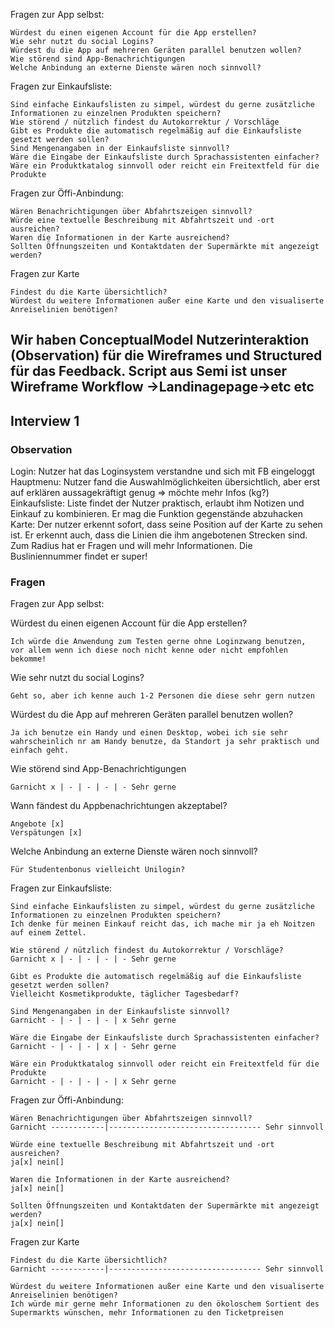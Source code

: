 Fragen zur App selbst:

    Würdest du einen eigenen Account für die App erstellen?
    Wie sehr nutzt du social Logins?
    Würdest du die App auf mehreren Geräten parallel benutzen wollen?
    Wie störend sind App-Benachrichtigungen
    Welche Anbindung an externe Dienste wären noch sinnvoll?

Fragen zur Einkaufsliste:

    Sind einfache Einkaufslisten zu simpel, würdest du gerne zusätzliche Informationen zu einzelnen Produkten speichern?
    Wie störend / nützlich findest du Autokorrektur / Vorschläge
    Gibt es Produkte die automatisch regelmäßig auf die Einkaufsliste gesetzt werden sollen?
    Sind Mengenangaben in der Einkaufsliste sinnvoll?
    Wäre die Eingabe der Einkaufsliste durch Sprachassistenten einfacher?
    Wäre ein Produktkatalog sinnvoll oder reicht ein Freitextfeld für die Produkte

Fragen zur Öffi-Anbindung:

    Wären Benachrichtigungen über Abfahrtszeigen sinnvoll?
    Würde eine textuelle Beschreibung mit Abfahrtszeit und -ort ausreichen?
    Waren die Informationen in der Karte ausreichend?
    Sollten Öffnungszeiten und Kontaktdaten der Supermärkte mit angezeigt werden?

Fragen zur Karte

    Findest du die Karte übersichtlich?
    Würdest du weitere Informationen außer eine Karte und den visualiserte Anreiselinien benötigen?


Wir haben ConceptualModel Nutzerinteraktion (Observation) für die Wireframes und Structured für das Feedback.
Script aus Semi ist unser Wireframe Workflow ->Landinagepage->etc etc
------- 
## Interview 1
### Observation

Login:
 Nutzer hat das Loginsystem verstandne und sich mit FB eingeloggt
Hauptmenu:
 Nutzer fand die Auswahlmöglichkeiten übersichtlich, aber erst auf erklären aussagekräftigt genug => möchte mehr Infos (kg?)
Einkaufsliste:
 Liste findet der Nutzer praktisch, erlaubt ihm Notizen und Einkauf zu kombinieren. Er mag die Funktion gegenstände abzuhacken
Karte: Der nutzer erkennt sofort, dass seine Position auf der Karte zu sehen ist. Er erkennt auch, dass die Linien die ihm angebotenen Strecken sind. Zum Radius hat er Fragen und will mehr Informationen. Die Busliniennummer findet er super!

### Fragen

Fragen zur App selbst:

Würdest du einen eigenen Account für die App erstellen?

    Ich würde die Anwendung zum Testen gerne ohne Loginzwang benutzen,
    vor allem wenn ich diese noch nicht kenne oder nicht empfohlen bekomme!

Wie sehr nutzt du social Logins?
    
    Geht so, aber ich kenne auch 1-2 Personen die diese sehr gern nutzen

Würdest du die App auf mehreren Geräten parallel benutzen wollen?

    Ja ich benutze ein Handy und einen Desktop, wobei ich sie sehr wahrscheinlich nr am Handy benutze, da Standort ja sehr praktisch und einfach geht.

Wie störend sind App-Benachrichtigungen

    Garnicht x | - | - | - | - Sehr gerne
Wann fändest du Appbenachrichtungen akzeptabel?
    
    Angebote [x]
    Verspätungen [x]    

Welche Anbindung an externe Dienste wären noch sinnvoll?

    Für Studentenbonus vielleicht Unilogin?

Fragen zur Einkaufsliste:

    Sind einfache Einkaufslisten zu simpel, würdest du gerne zusätzliche Informationen zu einzelnen Produkten speichern?
    Ich denke für meinen Einkauf reicht das, ich mache mir ja eh Noitzen auf einem Zettel.

    Wie störend / nützlich findest du Autokorrektur / Vorschläge?
    Garnicht x | - | - | - | - Sehr gerne

    Gibt es Produkte die automatisch regelmäßig auf die Einkaufsliste gesetzt werden sollen?
    Vielleicht Kosmetikprodukte, täglicher Tagesbedarf?

    Sind Mengenangaben in der Einkaufsliste sinnvoll?
    Garnicht - | - | - | - | x Sehr gerne

    Wäre die Eingabe der Einkaufsliste durch Sprachassistenten einfacher?
    Garnicht - | - | - | x | - Sehr gerne

    Wäre ein Produktkatalog sinnvoll oder reicht ein Freitextfeld für die Produkte
    Garnicht - | - | - | - | x Sehr gerne

Fragen zur Öffi-Anbindung:

    Wären Benachrichtigungen über Abfahrtszeigen sinnvoll?
    Garnicht ------------|---------------------------------- Sehr sinnvoll

    Würde eine textuelle Beschreibung mit Abfahrtszeit und -ort ausreichen?
    ja[x] nein[]
    
    Waren die Informationen in der Karte ausreichend?
    ja[x] nein[]

    Sollten Öffnungszeiten und Kontaktdaten der Supermärkte mit angezeigt werden?
    ja[x] nein[]

Fragen zur Karte

    Findest du die Karte übersichtlich?
    Garnicht ------------|---------------------------------- Sehr sinnvoll

    Würdest du weitere Informationen außer eine Karte und den visualiserte Anreiselinien benötigen?
    Ich würde mir gerne mehr Informationen zu den ökoloschem Sortient des Supermarkts wünschen, mehr Informationen zu den Ticketpreisen







